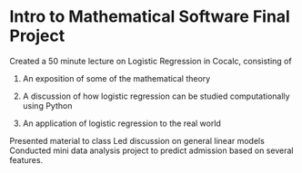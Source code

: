 # Intro to Mathematical Software Final Project


Created a 50 minute lecture on Logistic Regression in Cocalc, consisting of

1. An exposition of some of the mathematical theory

2. A discussion of how logistic regression can be studied computationally using Python

3. An application of logistic regression to the real world

Presented material to class
Led discussion on general linear models 
Conducted mini data analysis project to predict admission based on several features. 
